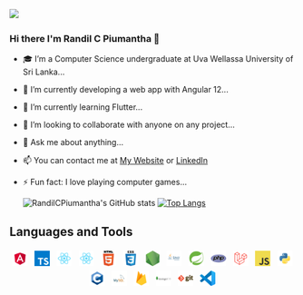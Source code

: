 ![](https://komarev.com/ghpvc/?username=your-github-RandilCPiumantha&color=brightgreen)

### Hi there I'm Randil C Piumantha 👋


- 🎓 I’m a Computer Science undergraduate at Uva Wellassa University of Sri Lanka...
- 🔭 I’m currently developing a web app with Angular 12...
- 🌱 I’m currently learning Flutter...
- 👯 I’m looking to collaborate with anyone on any project...
- 💬 Ask me about anything...
- 📫 You can contact me at <a href="https://randilcpiumantha.tech">My Website</a> or <a href="https://www.linkedin.com/in/randil-piumantha-297bb3189/"> LinkedIn</a> 
- ⚡ Fun fact: I love playing computer games...




  ![RandilCPiumantha's GitHub stats](https://github-readme-stats.vercel.app/api?username=RandilCPiumantha&show_icons=true&theme=radical&count_private=true)        [![Top Langs](https://github-readme-stats.vercel.app/api/top-langs/?username=RandilCPiumantha&langs_count=4&theme=radical)](https://github.com/RandilCPiumantha/github-readme-stats)

## Languages and Tools ##
<p align="center">
  <img src="https://raw.githubusercontent.com/github/explore/80688e429a7d4ef2fca1e82350fe8e3517d3494d/topics/angular/angular.png" alt="angular" height="27" style="vertical-align:top; margin:4px">
  
  <img src="https://raw.githubusercontent.com/github/explore/80688e429a7d4ef2fca1e82350fe8e3517d3494d/topics/typescript/typescript.png" alt="typescript" height="27" style="vertical-align:top; margin:4px">
  
  
  <img src="https://raw.githubusercontent.com/github/explore/80688e429a7d4ef2fca1e82350fe8e3517d3494d/topics/react/react.png" alt="react" height="27" style="vertical-align:top; margin:4px">
  
  <img src="https://raw.githubusercontent.com/github/explore/80688e429a7d4ef2fca1e82350fe8e3517d3494d/topics/react-native/react-native.png" alt="react-native" height="27" style="vertical-align:top; margin:4px">

  <img src="https://raw.githubusercontent.com/github/explore/80688e429a7d4ef2fca1e82350fe8e3517d3494d/topics/html/html.png" alt="html" height="27" style="vertical-align:top; margin:4px">

  <img src="https://raw.githubusercontent.com/github/explore/80688e429a7d4ef2fca1e82350fe8e3517d3494d/topics/css/css.png" alt="react-native" height="27" style="vertical-align:top; margin:4px">
  
  
   <img src="https://raw.githubusercontent.com/github/explore/80688e429a7d4ef2fca1e82350fe8e3517d3494d/topics/nodejs/nodejs.png" alt="nodejs" height="27" style="vertical-align:top; margin:4px">

   <img src="https://raw.githubusercontent.com/github/explore/80688e429a7d4ef2fca1e82350fe8e3517d3494d/topics/java/java.png" alt="java" height="27" style="vertical-align:top; margin:4px">


   <img src="https://raw.githubusercontent.com/github/explore/80688e429a7d4ef2fca1e82350fe8e3517d3494d/topics/spring-boot/spring-boot.png" alt="spring-boot" height="27" style="vertical-align:top; margin:4px">
  
  
<img src="https://raw.githubusercontent.com/github/explore/80688e429a7d4ef2fca1e82350fe8e3517d3494d/topics/php/php.png" alt="php" height="27" style="vertical-align:top; margin:4px">


<img src="https://raw.githubusercontent.com/github/explore/80688e429a7d4ef2fca1e82350fe8e3517d3494d/topics/laravel/laravel.png" alt="laravel" height="27" style="vertical-align:top; margin:4px">

<img src="https://raw.githubusercontent.com/github/explore/80688e429a7d4ef2fca1e82350fe8e3517d3494d/topics/javascript/javascript.png" alt="Javascript" height="27" style="vertical-align:top; margin:4px">



<img src="https://raw.githubusercontent.com/github/explore/80688e429a7d4ef2fca1e82350fe8e3517d3494d/topics/python/python.png" alt="Python" height="27" style="vertical-align:top; margin:4px">

<img src="https://raw.githubusercontent.com/github/explore/80688e429a7d4ef2fca1e82350fe8e3517d3494d/topics/c/c.png" alt="c" height="27" style="vertical-align:top; margin:4px">

<img src="https://raw.githubusercontent.com/github/explore/80688e429a7d4ef2fca1e82350fe8e3517d3494d/topics/mysql/mysql.png" alt="mysql" height="27" style="vertical-align:top; margin:4px">

<img src="https://raw.githubusercontent.com/github/explore/80688e429a7d4ef2fca1e82350fe8e3517d3494d/topics/firebase/firebase.png" alt="firebase" height="27" style="vertical-align:top; margin:4px">

<img src="https://raw.githubusercontent.com/github/explore/80688e429a7d4ef2fca1e82350fe8e3517d3494d/topics/mongodb/mongodb.png" alt="mongodb" height="27" style="vertical-align:top; margin:4px">

<img src="https://raw.githubusercontent.com/github/explore/80688e429a7d4ef2fca1e82350fe8e3517d3494d/topics/git/git.png" alt="git" height="27" style="vertical-align:top; margin:4px">



<img src="https://raw.githubusercontent.com/github/explore/80688e429a7d4ef2fca1e82350fe8e3517d3494d/topics/visual-studio-code/visual-studio-code.png" alt="VS Code" height="27" style="vertical-align:top; margin:4px">
</p>

